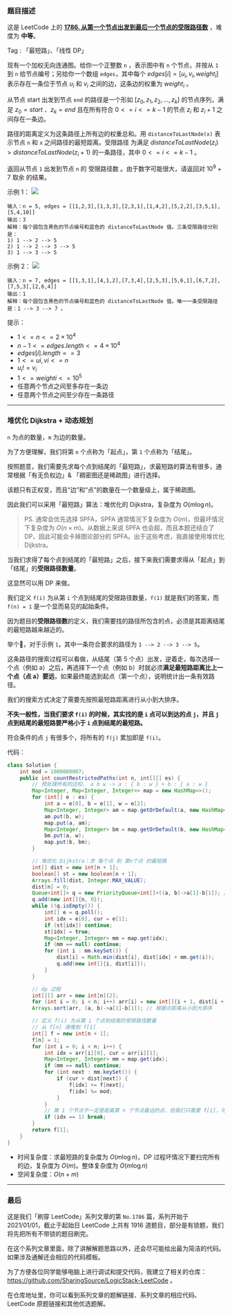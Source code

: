 ### 题目描述

这是 LeetCode 上的 **[1786. 从第一个节点出发到最后一个节点的受限路径数](https://leetcode-cn.com/problems/number-of-restricted-paths-from-first-to-last-node/solution/xiang-jie-dui-you-hua-dijkstra-dong-tai-i6j0d/)** ，难度为 **中等**。

Tag : 「最短路」、「线性 DP」




现有一个加权无向连通图。给你一个正整数 `n` ，表示图中有 `n` 个节点，并按从 `1` 到 `n` 给节点编号；另给你一个数组 `edges`，其中每个 $edges[i] = [u_{i}, v_{i}, weight_{i}]$ 表示存在一条位于节点 $u_{i}$ 和 $v_{i}$ 之间的边，这条边的权重为 $weight_{i}$ 。

从节点 start 出发到节点 `end` 的路径是一个形如 $[z_{0}, z_{1}, z_{2}, ..., z_{k}]$ 的节点序列，满足 $z_{0} = start$ 、$z_{k} = end$ 且在所有符合 $0 <= i <= k-1$ 的节点 $z_{i}$ 和 $z_{i}+1$ 之间存在一条边。

路径的距离定义为这条路径上所有边的权重总和。用 `distanceToLastNode(x)` 表示节点 `n` 和 `x` 之间路径的最短距离。受限路径 为满足 $distanceToLastNode(z_{i}) > distanceToLastNode(z_{i}+1)$ 的一条路径，其中 $0 <= i <= k-1$ 。

返回从节点 `1` 出发到节点 `n` 的 受限路径数 。由于数字可能很大，请返回对 $10^9 + 7$ 取余 的结果。

示例 1：
![](https://assets.leetcode-cn.com/aliyun-lc-upload/uploads/2021/03/07/restricted_paths_ex1.png)
```
输入：n = 5, edges = [[1,2,3],[1,3,3],[2,3,1],[1,4,2],[5,2,2],[3,5,1],[5,4,10]]
输出：3
解释：每个圆包含黑色的节点编号和蓝色的 distanceToLastNode 值。三条受限路径分别是：
1) 1 --> 2 --> 5
2) 1 --> 2 --> 3 --> 5
3) 1 --> 3 --> 5
```
示例 2：
![](https://assets.leetcode-cn.com/aliyun-lc-upload/uploads/2021/03/07/restricted_paths_ex22.png)
```
输入：n = 7, edges = [[1,3,1],[4,1,2],[7,3,4],[2,5,3],[5,6,1],[6,7,2],[7,5,3],[2,6,4]]
输出：1
解释：每个圆包含黑色的节点编号和蓝色的 distanceToLastNode 值。唯一一条受限路径是：1 --> 3 --> 7 。
```

提示：
* $1 <= n <= 2 \times 10^4$
* $n - 1 <= edges.length <= 4 \times 10^4$
* $edges[i].length == 3$
* $1 <= ui, vi <= n$
* $u_i != v_i$
* $1 <= weighti <= 10^5$
* 任意两个节点之间至多存在一条边
* 任意两个节点之间至少存在一条路径

---

### 堆优化 Dijkstra + 动态规划

`n` 为点的数量，`m` 为边的数量。

为了方便理解，我们将第 `n` 个点称为「起点」，第 `1` 个点称为「结尾」。

按照题意，我们需要先求每个点到结尾的「最短路」，求最短路的算法有很多，通常根据「有无负权边」& 「稠密图还是稀疏图」进行选择。

该题只有正权变，而且“边”和“点”的数量在一个数量级上，属于稀疏图。

因此我们可以采用「最短路」算法：堆优化的 Dijkstra，复杂度为 $O(m\log{n})$。

> PS. 通常会优先选择 SPFA，SPFA 通常情况下复杂度为 $O(m)$，但最坏情况下复杂度为 $O(n \times m)$。从数据上来说 SPFA 也会超，而且本题还结合了 DP，因此可能会卡掉图论部分的 SPFA。出于这些考虑，我直接使用堆优化 Dijkstra。

当我们求得了每个点到结尾的「最短路」之后，接下来我们需要求得从「起点」到「结尾」的**受限路径数量**。

这显然可以用 DP 来做。

我们定义 `f(i)` 为从第 `i` 个点到结尾的受限路径数量，`f(1)` 就是我们的答案，而 `f(n) = 1` 是一个显而易见的起始条件。

因为题目的**受限路径数**的定义，我们需要找的路径所包含的点，必须是其距离结尾的最短路越来越近的。

举个🌰，对于示例 `1`，其中一条符合要求的路径为 `1 --> 2 --> 3 --> 5`。

这条路径的搜索过程可以看做，从结尾（第 5 个点）出发，逆着走，每次选择一个点（例如 a）之后，再选择下一个点（例如 b）时就必须**满足最短路距离比上一个点（点 a）要远**，如果最终能选到起点（第一个点），说明统计出一条有效路径。

我们的搜索方式决定了需要先按照最短路距离进行从小到大排序。

**不失一般性，当我们要求 `f(i)` 的时候，其实找的是 `i` 点可以到达的点 `j`，并且 `j` 点到结尾的最短路要严格小于 `i` 点到结尾的最短路。**

符合条件的点 `j` 有很多个，将所有的 `f(j)` 累加即是 `f(i)`。

代码：
```java
class Solution {
    int mod = 1000000007;
    public int countRestrictedPaths(int n, int[][] es) {
        // 预处理所有的边权。 a b w -> a : { b : w } + b : { a : w }
        Map<Integer, Map<Integer, Integer>> map = new HashMap<>(); 
        for (int[] e : es) {
            int a = e[0], b = e[1], w = e[2];
            Map<Integer, Integer> am = map.getOrDefault(a, new HashMap<Integer, Integer>());
            am.put(b, w);
            map.put(a, am);
            Map<Integer, Integer> bm = map.getOrDefault(b, new HashMap<Integer, Integer>());
            bm.put(a, w);
            map.put(b, bm);
        }

        // 堆优化 Dijkstra：求 每个点 到 第n个点 的最短路
        int[] dist = new int[n + 1];
        boolean[] st = new boolean[n + 1];
        Arrays.fill(dist, Integer.MAX_VALUE);
        dist[n] = 0;
        Queue<int[]> q = new PriorityQueue<int[]>((a, b)->a[1]-b[1]); // 点编号，点距离。根据点距离从小到大
        q.add(new int[]{n, 0});
        while (!q.isEmpty()) {
            int[] e = q.poll();
            int idx = e[0], cur = e[1];
            if (st[idx]) continue;
            st[idx] = true;
            Map<Integer, Integer> mm = map.get(idx);
            if (mm == null) continue;
            for (int i : mm.keySet()) {
                dist[i] = Math.min(dist[i], dist[idx] + mm.get(i));
                q.add(new int[]{i, dist[i]});
            }
        }

        // dp 过程
        int[][] arr = new int[n][2];
        for (int i = 0; i < n; i++) arr[i] = new int[]{i + 1, dist[i + 1]}; // 点编号，点距离
        Arrays.sort(arr, (a, b)->a[1]-b[1]); // 根据点距离从小到大排序

        // 定义 f(i) 为从第 i 个点到结尾的受限路径数量
        // 从 f[n] 递推到 f[1]
        int[] f = new int[n + 1]; 
        f[n] = 1;
        for (int i = 0; i < n; i++) {
            int idx = arr[i][0], cur = arr[i][1];
            Map<Integer, Integer> mm = map.get(idx);
            if (mm == null) continue;
            for (int next : mm.keySet()) {
                if (cur > dist[next]) {
                    f[idx] += f[next];
                    f[idx] %= mod;
                }
            }
            // 第 1 个节点不一定是距离第 n 个节点最远的点，但我们只需要 f[1]，可以直接跳出循环
            if (idx == 1) break;
        }
        return f[1];
    }
}
```
* 时间复杂度：求最短路的复杂度为 $O(m\log{n})$，DP 过程坏情况下要扫完所有的边，复杂度为 $O(m)$。整体复杂度为 $O(m\log{n})$
* 空间复杂度：$O(n + m)$

---

### 最后

这是我们「刷穿 LeetCode」系列文章的第 `No.1786` 篇，系列开始于 2021/01/01，截止于起始日 LeetCode 上共有 1916 道题目，部分是有锁题，我们将先把所有不带锁的题目刷完。

在这个系列文章里面，除了讲解解题思路以外，还会尽可能给出最为简洁的代码。如果涉及通解还会相应的代码模板。

为了方便各位同学能够电脑上进行调试和提交代码，我建立了相关的仓库：https://github.com/SharingSource/LogicStack-LeetCode 。

在仓库地址里，你可以看到系列文章的题解链接、系列文章的相应代码、LeetCode 原题链接和其他优选题解。

